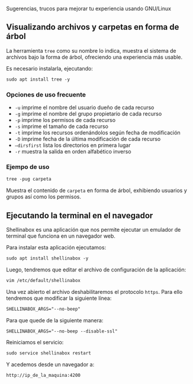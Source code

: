 Sugerencias, trucos para mejorar tu experiencia usando GNU/Linux

## Visualizando archivos y carpetas en forma de árbol
La herramienta `tree` como su nombre lo indica, muestra el sistema de archivos bajo la forma de árbol, ofreciendo una experiencia más usable. 

Es necesario instalarla, ejecutando: 

```apache
sudo apt install tree -y
```

### Opciones de uso frecuente

* `-u` imprime el nombre del usuario dueño de cada recurso
* `-g` imprime el nombre del grupo propietario de cada recurso
* `-p` imprime los permisos de cada recurso
* `-s` imprime el tamaño de cada recurso
* `-t` imprime los recursos ordenándolos según fecha de modificación
* `-D` imprime fecha de la última modificación de cada recurso
* `–dirsfirst` lista los directorios en primera lugar
* `-r` muestra la salida en orden alfabético inverso



### Ejempo de uso

```apache
tree -pug carpeta
```
Muestra el contenido de `carpeta` en forma de árbol, exhibiendo usuarios y grupos así como los permisos. 


## Ejecutando la terminal en el navegador 

Shellinabox es una aplicación que nos permite ejecutar un emulador de terminal que funciona en un navegador web. 

Para instalar esta aplicación ejecutamos: 

```apache
sudo apt install shellinabox -y
```
Luego, tendremos que editar el archivo de configuración de la aplicación: 

```apache
vim /etc/default/shellinabox
```

Una vez abierto el archivo deshabilitaremos el protocolo `https`. Para ello tendremos que modificar la siguiente línea:

```apache
SHELLINABOX_ARGS="--no-beep"
```

Para que quede de la siguiente manera: 

```apache
SHELLINABOX_ARGS="--no-beep --disable-ssl" 
```

Reiniciamos el servicio: 

```apache
sudo service shellinabox restart
```

Y acedemos desde un navegador a: 

```apache
http://ip_de_la_maquina:4200
```

